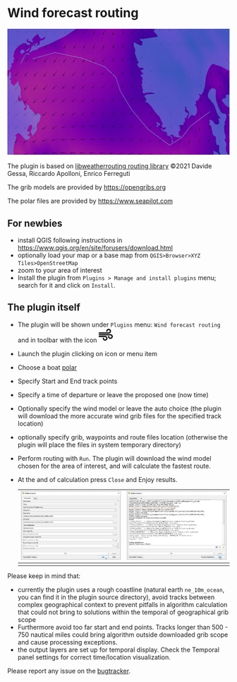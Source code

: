 # Wind forecast routing
![](doc\demo.gif)

The plugin is based on [libweatherrouting routing library](https://github.com/dakk/libweatherrouting/) ©2021 Davide Gessa, Riccardo Apolloni, Enrico Ferreguti

The grib models are provided by https://opengribs.org

The polar files are provided by https://www.seapilot.com

## For newbies

* install QGIS following instructions in https://www.qgis.org/en/site/forusers/download.html
* optionally load your map or a base map from ``QGIS>Browser>XYZ Tiles>OpenStreetMap``
* zoom to your area of interest
* Install the plugin from ``Plugins > Manage and install plugins`` menu; search for it and click on ``Install``.

## The plugin itself

- The plugin will be shown under ``Plugins`` menu: ``Wind forecast routing`` and in toolbar with the icon <img src="icon.png" alt="drawing" width="32"/>

- Launch the plugin clicking on icon or menu item

- Choose a boat [polar](https://www.seapilot.com/features/polars/)

- Specify Start and End track points

- Specify a time of departure or leave the proposed one (now time)

- Optionally specify the wind model or leave the auto choice (the plugin will download the more accurate wind grib files for the specified track location)

- optionally specify grib, waypoints and route files location (otherwise the plugin will place the files in system temporary directory)

- Perform routing with ``Run``. The plugin will download the wind model chosen for the area of interest, and will calculate the fastest route.

- At the and of calculation press  ``Close`` and Enjoy results.

  | ![](doc\capture_001.jpg) | ![](doc\capture_002.jpg) |
  | ------------------------ | ------------------------ |
  |                          |                          |

Please keep in mind that:

* currently the plugin uses a rough coastline (natural earth `ne_10m_ocean`, you can find it in the plugin source directory), avoid tracks between complex geographical context to prevent pitfalls in algorithm calculation that could not bring to solutions within the temporal of geographical grib scope
* Furthermore avoid too far start and end points. Tracks longer than 500 - 750 nautical miles could bring algorithm outside downloaded grib scope and cause processing exceptions.
* the output layers are set up for temporal display. Check the Temporal panel settings for correct time/location visualization.

Please report any issue on the [bugtracker](https://github.com/enricofer/wind_forecast_routing/issues).

